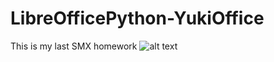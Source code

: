 # LibreOfficePython-YukiOffice
This is my last SMX homework 
![alt text](https://imgur.com/AtfO1he)

